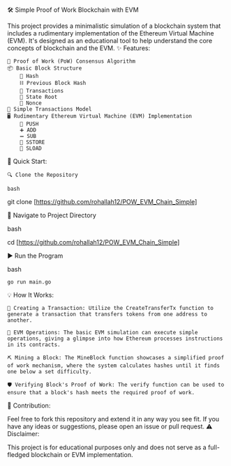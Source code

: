 🛠 Simple Proof of Work Blockchain with EVM

This project provides a minimalistic simulation of a blockchain system that includes a rudimentary implementation of the Ethereum Virtual Machine (EVM). It's designed as an educational tool to help understand the core concepts of blockchain and the EVM.
✨ Features:

    🔗 Proof of Work (PoW) Consensus Algorithm
    📦 Basic Block Structure
        📝 Hash
        ⛓ Previous Block Hash
        🔄 Transactions
        🌲 State Root
        🎲 Nonce
    💸 Simple Transactions Model
    🖥 Rudimentary Ethereum Virtual Machine (EVM) Implementation
        🚀 PUSH
        ➕ ADD
        ➖ SUB
        💾 SSTORE
        🔄 SLOAD

🚀 Quick Start:

    🔍 Clone the Repository

    bash

git clone [https://github.com/rohallah12/POW_EVM_Chain_Simple]

📂 Navigate to Project Directory

bash

cd [https://github.com/rohallah12/POW_EVM_Chain_Simple]

▶️ Run the Program

bash

    go run main.go

💡 How It Works:

    📝 Creating a Transaction: Utilize the CreateTransferTx function to generate a transaction that transfers tokens from one address to another.

    🔗 EVM Operations: The basic EVM simulation can execute simple operations, giving a glimpse into how Ethereum processes instructions in its contracts.

    ⛏️ Mining a Block: The MineBlock function showcases a simplified proof of work mechanism, where the system calculates hashes until it finds one below a set difficulty.

    🛡️ Verifying Block's Proof of Work: The verify function can be used to ensure that a block's hash meets the required proof of work.

🤝 Contribution:

Feel free to fork this repository and extend it in any way you see fit. If you have any ideas or suggestions, please open an issue or pull request.
⚠️ Disclaimer:

This project is for educational purposes only and does not serve as a full-fledged blockchain or EVM implementation.